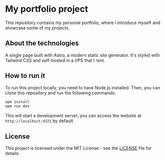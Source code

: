 # My portfolio project

This repository contains my personal portfolio, where I introduce myself and showcase some of my projects.

## About the technologies

A single page built with Astro, a modern static site generator. It's styled with Tailwind CSS and self-hosted in a VPS that I rent.

## How to run it

To run this project locally, you need to have Node.js installed.
Then, you can clone this repository and run the following commands:

```bash
npm install
npm run dev
```

This will start a development server, you can access the website at `http://localhost:4321` by default.

## License

This project is licensed under the MIT License - see the [LICENSE](LICENSE) file for details.
